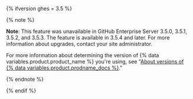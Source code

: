 {% ifversion ghes = 3.5 %}

{% note %}

**Note**: This feature was unavailable in GitHub Enterprise Server 3.5.0, 3.5.1, 3.5.2, and 3.5.3. The feature is available in 3.5.4 and later. For more information about upgrades, contact your site administrator.

For more information about determining the version of {% data variables.product.product_name %} you're using, see "[About versions of  {% data variables.product.prodname_docs %}](/get-started/learning-about-github/about-versions-of-github-docs#github-enterprise-server)."

{% endnote %}

{% endif %}
